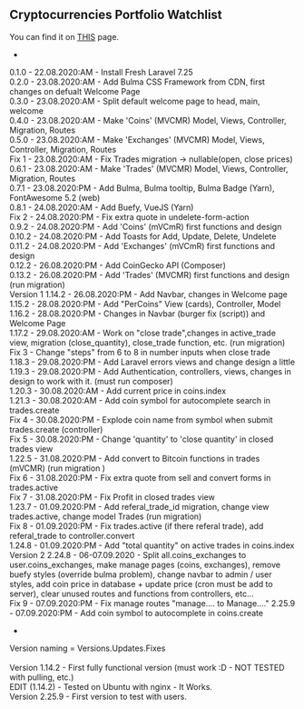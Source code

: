 <h2>Cryptocurrencies Portfolio Watchlist</h2>
You can find it on <a href="http://ccoins.gwms.eu" target="_blank">THIS</a> page.
<br />

-
0.1.0 -  22.08.2020:AM - Install Fresh Laravel 7.25 <br />
0.2.0 -  23.08.2020:AM - Add Bulma CSS Framework from CDN, first changes on defualt Welcome Page <br />
0.3.0 -  23.08.2020:AM - Split default welcome page to head, main, welcome <br />
0.4.0 -  23.08.2020:AM - Make 'Coins' (MVCMR) Model, Views, Controller, Migration, Routes <br />
0.5.0 -  23.08.2020:AM - Make 'Exchanges' (MVCMR) Model, Views, Controller, Migration, Routes <br />
Fix 1 -  23.08.2020:AM - Fix Trades migration -> nullable(open, close prices) <br />
0.6.1 -  23.08.2020:AM - Make 'Trades' (MVCMR) Model, Views, Controller, Migration, Routes <br />
0.7.1 -  23.08.2020:PM - Add Bulma, Bulma tooltip, Bulma Badge (Yarn), FontAwesome 5.2 (web) <br />
0.8.1 -  24.08.2020:AM - Add Buefy, VueJS (Yarn) <br />
Fix 2 -  24.08.2020:PM - Fix extra quote in undelete-form-action <br />
0.9.2 -  24.08.2020:PM - Add 'Coins' (mVCmR) first functions and design <br />
0.10.2 - 24.08.2020:PM - Add Toasts for Add, Update, Delete, Undelete <br />
0.11.2 - 24.08.2020:PM - Add 'Exchanges' (mVCmR) first functions and design <br />
0.12.2 - 26.08.2020:PM - Add CoinGecko API (Composer) <br />
0.13.2 - 26.08.2020:PM - Add 'Trades' (MVCMR) first functions and design (run migration) <br />
Version 1
1.14.2 - 26.08.2020:PM - Add Navbar, changes in Welcome page <br />
1.15.2 - 28.08.2020:PM - Add "PerCoins" View (cards), Controller, Model <br />
1.16.2 - 28.08.2020:PM - Changes in Navbar (burger fix (script)) and Welcome Page <br />
1.17.2 - 29.08.2020:AM - Work on "close trade",changes in active_trade view, migration (close_quantity), close_trade function, etc. (run migration) <br />
 Fix 3 - Change "steps" from 6 to 8 in number inputs when close trade <br />
1.18.3 - 29.08.2020:PM - Add Laravel errors views and change design a little <br />
1.19.3 - 29.08.2020:PM - Add Authentication, controllers, views, changes in design to work with it. (must run composer)<br />
1.20.3 - 30.08.2020:AM - Add current price in coins.index <br />
1.21.3 - 30.08.2020:AM - Add coin symbol for autocomplete search in trades.create <br />
 Fix 4 - 30.08.2020:PM - Explode coin name from symbol when submit trades.create (controller) <br />
 Fix 5 - 30.08.2020:PM - Change 'quantity' to 'close quantity' in closed trades view <br />
1.22.5 - 31.08.2020:PM - Add convert to Bitcoin functions in trades (mVCMR) (run migration ) <br />
 Fix 6 - 31.08.2020:PM - Fix extra quote from sell and convert forms in trades.active <br />
 Fix 7 - 31.08.2020:PM - Fix Profit in closed trades view <br />
1.23.7 - 01.09.2020:PM - Add referal_trade_id migration, change view trades.active, change model Trades (run migration)<br />
 Fix 8 - 01.09.2020:PM - Fix trades.active (if there referal trade), add referal_trade to controller.convert <br />
1.24.8 - 01.09.2020:PM - Add "total quantity" on active trades in coins.index <br />
Version 2
2.24.8 - 06-07.09.2020 - Split all.coins_exchanges to user.coins_exchanges, make manage pages (coins, exchanges), remove buefy styles (override bulma problem), change navbar to admin / user styles, add coin price in database + update price (cron must be add to server), clear unused routes and functions from controllers, etc... <br />
 Fix 9 - 07.09.2020:PM - Fix manage routes "manage.... to Manage...."
2.25.9 - 07.09.2020:PM - Add coin symbol to autocomplete in coins.create 

-
Version naming = Versions.Updates.Fixes <br /><br />
Version 1.14.2 - First fully functional version (must work :D - NOT TESTED with pulling, etc.) <br />
EDIT (1.14.2) - Tested on Ubuntu with nginx - It Works. <br />
Version 2.25.9 - First version to test with users. <br />
